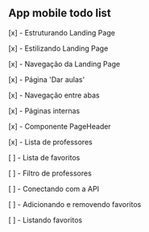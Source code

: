 
## App mobile todo list

[x] - Estruturando Landing Page

[x] - Estilizando Landing Page

[x] - Navegação da Landing Page

[x] - Página 'Dar aulas'

[x] - Navegação entre abas

[x] - Páginas internas

[x] - Componente PageHeader

[x] - Lista de professores

[ ] - Lista de favoritos

[ ] - Filtro de professores

[ ] - Conectando com a API

[ ] - Adicionando e removendo favoritos

[ ] - Listando favoritos

